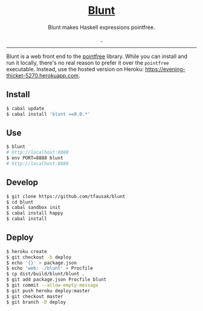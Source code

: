 <h1 align="center">
    <a href="https://github.com/tfausak/blunt">
        Blunt
    </a>
</h1>

<p align="center">
    Blunt makes Haskell expressions pointfree.
</p>

<p align="center">
    <a href="https://hackage.haskell.org/package/blunt">
        <img alt="" src="https://img.shields.io/hackage/v/blunt.svg">
    </a>
    <a href="http://packdeps.haskellers.com/feed?needle=blunt">
        <img alt="" src="https://img.shields.io/hackage-deps/v/blunt.svg">
    </a>
</p>

<hr>

Blunt is a web front end to the [pointfree][] library. While you can install
and run it locally, there's no real reason to prefer it over the `pointfree`
executable. Instead, use the hosted version on Heroku:
<https://evening-thicket-5270.herokuapp.com>.

## Install

``` sh
$ cabal update
$ cabal install 'blunt ==0.0.*'
```

## Use

``` sh
$ blunt
# http://localhost:8080
$ env PORT=8888 blunt
# http://localhost:8888
```

## Develop

``` sh
$ git clone https://github.com/tfausak/blunt
$ cd blunt
$ cabal sandbox init
$ cabal install happy
$ cabal install
```

## Deploy

``` sh
$ heroku create
$ git checkout -b deploy
$ echo '{}' > package.json
$ echo 'web: ./blunt' > Procfile
$ cp dist/build/blunt/blunt .
$ git add package.json Procfile blunt
$ git commit --allow-empty-message
$ git push heroku deploy:master
$ git checkout master
$ git branch -D deploy
```

[pointfree]: http://hackage.haskell.org/package/pointfree
